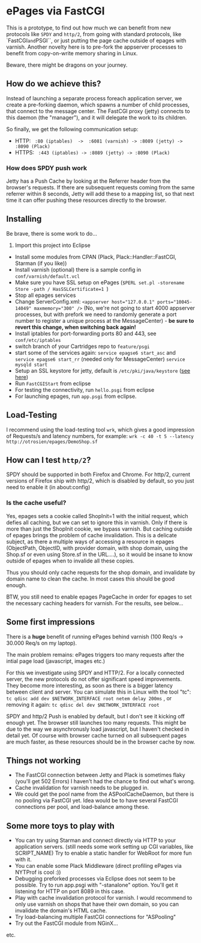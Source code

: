# ePages via FastCGI

This is a prototype, to find out how much we can benefit from new protocols like ``SPDY`` and ``http/2``,
from going with standard protocols, like `FastCGI`` and ``PSGI``, or just putting the
page cache outside of epages with varnish. Another novelty here is to pre-fork the appserver processes
to benefit from copy-on-write memory sharing in Linux.

Beware, there might be dragons on your journey.

## How do we achieve this?

Instead of launching a separate process foreach application server, we create a pre-forking daemon, which
spawns a number of child processes, that connect to the message center. The FastCGI proxy (jetty)
connects to this daemon (the "manager"), and it will delegate the work to its children.

So finally, we get the following communication setup:

* HTTP: `` :80 (iptables)  ->  :6081 (varnish) -> :8089 (jetty) -> :8090 (Plack)``
* HTTPS: `` :443 (iptables) -> :8089 (jetty) -> :8090 (Plack)``

### How does SPDY push work

Jetty has a Push Cache by looking at the Referrer header from the browser's requests. If there are subsequent requests coming from the same referrer within 8 seconds,
Jetty will add these to a mapping list, so that next time it can offer pushing these resources directly to the browser.

## Installing

Be brave, there is some work to do...

1. Import this project into Eclipse
* Install some modules from CPAN (Plack, Plack::Handler::FastCGI, Starman (if you like))
* Install varnish (optional) there is a sample config in ``conf/varnish/default.vcl``
* Make sure you have SSL setup on ePages (``$PERL set.pl -storename Store -path / HasSSLCertificate=1 ``)
* Stop all epages services
* Change ServerConfig.xml: ``<appserver host="127.0.0.1" ports="10045-14049" maxmemory="300" />`` (No, we're not going to start 4000 appserver processes, but with prefork we need to randomly generate a port number to register a unique process at the MessageCenter) - **be sure to revert this change, when switching back again!**
* Install iptables for port-forwarding ports 80 and 443, see ``conf/etc/iptables``
* switch branch of your Cartridges repo to ``feature/psgi``
* start some of the services again: ``service epagse6 start_asc`` and ``service epagse6 start_rr`` (needed only for MessageCenter) ``service mysqld start``
* Setup an SSL keystore for jetty, default is ``/etc/pki/java/keystore`` ([see here](https://wiki.eclipse.org/Jetty/Howto/Configure_SSL))
* Run ``FastCGIStart`` from eclipse
* For testing the connectivity, run ``hello.psgi`` from eclipse
* For launching epages, run ``app.psgi`` from eclipse.

## Load-Testing

I recommend using the load-testing tool ``wrk``, which gives a good impression of Requests/s and latency numbers, for example:
  ``wrk -c 40 -t 5 --latency http://otrosien/epages/DemoShop.sf``

## How can I test ``http/2``?

SPDY should be supported in both Firefox and Chrome. For http/2, current versions of Firefox ship with http/2, which is disabled by default, so you just need to enable it (in about:config)

### Is the cache useful?

Yes, epages sets a cookie called ShopInit=1 with the initial request, which defies all caching, but we can set to ignore this in varnish.
Only if there is more than just the ShopInit cookie, we bypass varnish. But caching outside of epages brings the problem of cache invalidation.
This is a delicate subject, as there a multiple ways of accessing a resource in epages (ObjectPath, ObjectID, with provider domain, with shop domain,
using the Shop.sf or even using Store.sf in the URL....), so it would be insane to know outside of epages when to invalide all these copies.

Thus you should only cache requests for the shop domain, and invalidate by domain name to clean the cache. In most cases this should be good enough.

BTW, you still need to enable epages PageCache in order for epages to set the necessary caching headers for varnish. For the results, see below...
  
## Some first impressions

There is a **huge** benefit of running ePages behind varnish (100 Req/s -> 30.000 Req/s on my laptop).

The main problem remains: ePages triggers too many requests after the intial page load (javascript, images etc.)

For this we investigate using SPDY and HTTP/2. For a locally connected server, the new protocols do not offer significant speed improvements. They become more interesting, as soon
as there is a bigger latency between client and server. You can simulate this in Linux with the tool "tc":
   ``tc qdisc add dev $NETWORK_INTERFACE root netem delay 200ms``   , or removing it again:
   ``tc qdisc del dev $NETWORK_INTERFACE root``

SPDY and http/2 Push is enabled by default, but I don't see it kicking off enough yet. The browser still launches too many requests. This might be due to the way we asynchronusly load javascript, but I haven't checked in detail yet. Of course with browser cache turned on all subsequent pages are much faster, as these resources should be in the browser cache by now.

## Things not working

* The FastCGI connection between Jetty and Plack is sometimes flaky (you'll get 502 Errors) I haven't had the chance to find out what's wrong.
* Cache invalidation for varnish needs to be plugged in.
* We could get the pool name from the ASPoolCacheDaemon, but there is no pooling via FastCGI yet. Idea would be to have several FastCGI connections per pool, and load-balance among these.

## Some more toys to play with

* You can try using Starman and connect directly via HTTP to your application servers. (still needs some work setting up CGI variables, like SCRIPT_NAME) Try to enable a static handler for WebRoot for more fun with it.
* You can enable some Plack Middleware (direct profiling ePages via NYTProf is cool :))
* Debugging preforked processes via Eclipse does not seem to be possible. Try to run app.psgi with "-stanalone" option. You'll get it listening for HTTP on port 8089 in this case.
* Play with cache invalidation protocol for varnish. I would recommend to only use varnish on shops that have their own domain, so you can invalidate the domain's HTML cache.
* Try load-balancing multiple FastCGI connections for "ASPooling"
* Try out the FastCGI module from NGinX... 

etc. 